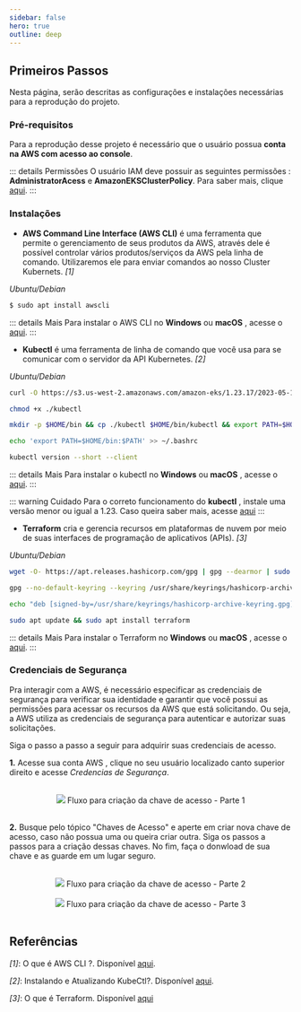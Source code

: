 ```yaml
---
sidebar: false
hero: true
outline: deep
---
```


<VPDocHero
    class="VPDocHero VPDocHero-minimum"
    name="Primeiros Passos"
    text="Configurações e instalações"
    image="https://raw.githubusercontent.com/Tarikul-Islam-Anik/Animated-Fluent-Emojis/master/Emojis/Travel%20and%20places/Flying%20Saucer.png"
    :actions="[
        {
            theme: 'alt',
            text:'Clone o repositório',
            link:'https://github.com/leticiacb1/SIA/tree/main'
        },
    ]"
/>

## Primeiros Passos

Nesta página, serão descritas as configurações e instalações necessárias para a reprodução do projeto.

### Pré-requisitos

Para a reprodução desse projeto é necessário que o usuário possua **conta na AWS com acesso ao console**. 

::: details Permissões
O usuário IAM deve possuir as seguintes permissões : **AdministratorAcess** e **AmazonEKSClusterPolicy**. Para saber mais, clique [aqui](https://docs.aws.amazon.com/IAM/latest/UserGuide/access_policies_manage-attach-detach.html).
:::

### Instalações

* **AWS Command Line Interface (AWS CLI)** é uma ferramenta que permite o gerenciamento de seus produtos da AWS, através dele é possível controlar vários produtos/serviços da AWS pela linha de comando. Utilizaremos ele para enviar comandos ao nosso Cluster Kubernets. *[1]*

*Ubuntu/Debian*
```bash
$ sudo apt install awscli
```

::: details Mais
Para instalar o AWS CLI no **Windows** ou **macOS** , acesse o [aqui](https://docs.aws.amazon.com/cli/latest/userguide/getting-started-install.html).
:::

* **Kubectl** é uma ferramenta de linha de comando que você usa para se comunicar com o servidor da API Kubernetes.  *[2]*

*Ubuntu/Debian*
```bash
curl -O https://s3.us-west-2.amazonaws.com/amazon-eks/1.23.17/2023-05-11/bin/linux/amd64/kubectl

chmod +x ./kubectl

mkdir -p $HOME/bin && cp ./kubectl $HOME/bin/kubectl && export PATH=$HOME/bin:$PATH

echo 'export PATH=$HOME/bin:$PATH' >> ~/.bashrc

kubectl version --short --client
```

::: details Mais
Para instalar o kubectl no **Windows** ou **macOS** , acesse o [aqui](https://docs.aws.amazon.com/eks/latest/userguide/install-kubectl.html).
:::

::: warning Cuidado
Para o correto funcionamento do **kubectl** , instale uma versão menor ou igual a 1.23. Caso queira saber mais, acesse [aqui](https://github.com/aws/aws-cli/issues/6920)
:::

* **Terraform** cria e gerencia recursos em plataformas de nuvem por meio de suas interfaces de programação de aplicativos (APIs). *[3]*


*Ubuntu/Debian*
```bash
wget -O- https://apt.releases.hashicorp.com/gpg | gpg --dearmor | sudo tee /usr/share/keyrings/hashicorp-archive-keyring.gpg

gpg --no-default-keyring --keyring /usr/share/keyrings/hashicorp-archive-keyring.gpg --fingerprint

echo "deb [signed-by=/usr/share/keyrings/hashicorp-archive-keyring.gpg] https://apt.releases.hashicorp.com $(lsb_release -cs) main" | sudo tee /etc/apt/sources.list.d/hashicorp.list

sudo apt update && sudo apt install terraform
```

::: details Mais
Para instalar o Terraform no **Windows** ou **macOS** , acesse o [aqui](https://developer.hashicorp.com/terraform/tutorials/aws-get-started/install-cli).
:::

### Credenciais de Segurança

Pra interagir com a AWS, é necessário especificar as credenciais de segurança para verificar sua identidade e garantir que você possui as permissões para acessar os recursos da AWS que está solicitando. Ou seja, a AWS utiliza as credenciais de segurança para autenticar e autorizar suas solicitações.

Siga o passo a passo a seguir para adquirir suas credenciais de acesso.

**1.**  Acesse sua conta AWS , clique no seu usuário localizado canto superior direito e acesse *Credencias de Segurança*.

<br>


<div align="center">
<img src = "/img/credenciais_acesso_1.png" />
<caption>Fluxo para criação da chave de acesso - Parte 1</caption>
</div>

<br>

**2.** Busque pelo tópico "Chaves de Acesso" e aperte em criar nova chave de acesso, caso não possua uma ou queira criar outra. Siga os passos a passos para a criação dessas chaves. No fim, faça o donwload de sua chave e as guarde em um lugar seguro.

<br>

<div align="center">
<img src = "/img/credenciais_acesso_2.png" />
<caption>Fluxo para criação da chave de acesso - Parte 2</caption>
</div>

<br>

<div align="center">
<img src = "/img/credenciais_acesso_3.png" />
<caption>Fluxo para criação da chave de acesso - Parte 3</caption>
</div>

<br>

## Referências

*[1]*: O que é AWS CLI ?. Disponível [aqui](https://docs.aws.amazon.com/cli/latest/userguide/getting-started-install.html).
<br>

*[2]*: Instalando e Atualizando KubeCtl?. Disponível [aqui](https://docs.aws.amazon.com/eks/latest/userguide/install-kubectl.html).
<br>

*[3]*: O que é Terraform. Disponível [aqui](https://developer.hashicorp.com/terraform/intro)